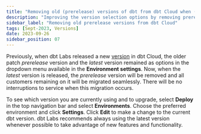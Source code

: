 ```yaml
---
title: "Removing old (prerelease) versions of dbt from dbt Cloud when (latest) is available"
description: "Improving the version selection options by removing prerelease versions whenever the latest version is available."
sidebar_label: "Removing old prerelease versions from dbt Cloud"
tags: [Sept-2023, Versions]
date: 2023-09-26
sidebar_position: 07
---
```


Previously, when dbt Labs released a new [version](/docs/dbt-versions/core#how-dbt-core-uses-semantic-versioning) in dbt Cloud, the older patch _prerelease_ version and the _latest_ version remained as options in the dropdown menu available in the **Environment settings**. Now, when the _latest_ version is released, the _prerelease_ version will be removed and all customers remaining on it will be migrated seamlessly. There will be no interruptions to service when this migration occurs. 

To see which version you are currently using and to upgrade, select **Deploy** in the top navigation bar and select **Environments**. Choose the preferred environment and click **Settings**. Click **Edit** to make a change to the current dbt version. dbt Labs recommends always using the latest version whenever possible to take advantage of new features and functionality. 


<Lightbox src="/img/docs/release-notes/dbt-cloud-versions.png" title="dbt Cloud versions dropdown"/>